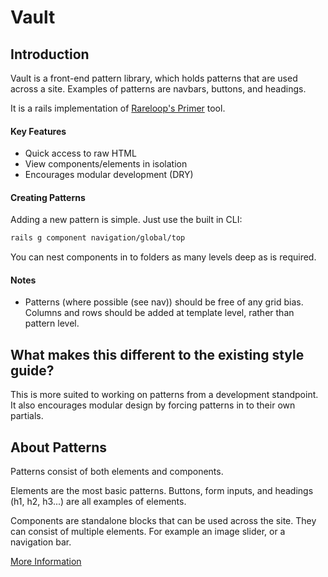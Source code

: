 # Vault

## Introduction
Vault is a front-end pattern library, which holds patterns that are used across a site. Examples of patterns are navbars, buttons, and headings.

It is a rails implementation of [Rareloop's Primer](https://github.com/Rareloop/primer) tool.

#### Key Features
- Quick access to raw HTML
- View components/elements in isolation
- Encourages modular development (DRY)

#### Creating Patterns
Adding a new pattern is simple. Just use the built in CLI:

```bash
rails g component navigation/global/top
```

You can nest components in to folders as many levels deep as is required.

#### Notes
- Patterns (where possible (see nav)) should be free of any grid bias. Columns and rows should be added at template level, rather than pattern level.

## What makes this different to the existing style guide?
This is more suited to working on patterns from a development standpoint. It also encourages modular design by forcing patterns in to their own partials.

## About Patterns
Patterns consist of both elements and components.

Elements are the most basic patterns. Buttons, form inputs, and headings (h1, h2, h3...) are all examples of elements.

Components are standalone blocks that can be used across the site. They can consist of multiple elements. For example an image slider, or a navigation bar.

[More Information](http://patternlab.io/about.html)